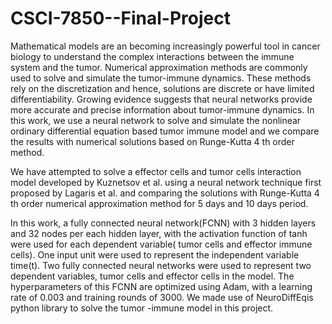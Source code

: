 # CSCI-7850--Final-Project

Mathematical models are an becoming increasingly powerful tool in
cancer biology to understand the complex interactions between 
the immune system and the tumor. Numerical approximation methods are commonly 
used to solve and simulate the tumor-immune dynamics. These methods rely on the discretization and hence, solutions are discrete or have limited differentiability. Growing evidence suggests that neural networks provide more accurate and precise information about tumor-immune dynamics. In this work, we use a neural network to solve and simulate the nonlinear ordinary differential equation based tumor immune model and we compare the results with numerical solutions based on Runge-Kutta 4 th order method.

 We have attempted to solve a effector cells and tumor cells interaction model developed by Kuznetsov et al. using a neural network technique first proposed by Lagaris et al. and comparing the solutions with Runge-Kutta 4 th order numerical approximation method for 5 days and 10 days period. 

In this work, a fully connected neural network(FCNN) with  3 hidden layers and 32 nodes per each hidden layer, with the
activation function of tanh were used for each dependent variable( tumor cells and effector immune cells). One input unit were used to represent the independent
variable time(t). Two fully connected neural networks were used to represent two dependent variables, tumor cells and effector cells in the model.  The hyperparameters of this FCNN are optimized using Adam, with a learning rate of 0.003 and training rounds of 3000. We made use of NeuroDiffEqis python library to solve the tumor -immune model in this project. 
